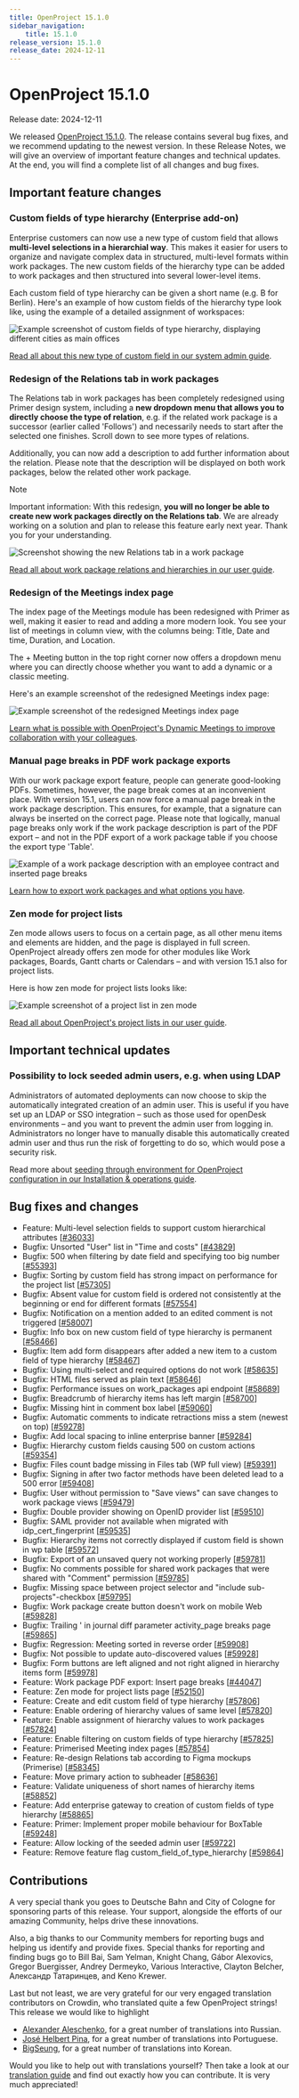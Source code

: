 ```yaml
---
title: OpenProject 15.1.0
sidebar_navigation:
    title: 15.1.0
release_version: 15.1.0
release_date: 2024-12-11
---
```


# OpenProject 15.1.0

Release date: 2024-12-11

We released [OpenProject 15.1.0](https://community.openproject.org/versions/2122). The release contains several bug fixes, and we recommend updating to the newest version.
In these Release Notes, we will give an overview of important feature changes and technical updates. At the end, you will find a complete list of all changes and bug fixes.

## Important feature changes

### Custom fields of type hierarchy (Enterprise add-on)

Enterprise customers can now use a new type of custom field that allows **multi-level selections in a hierarchial way**. This makes it easier for users to organize and navigate complex data in structured, multi-level formats within work packages. The new custom fields of the hierarchy type can be added to work packages and then structured into several lower-level items.

Each custom field of type hierarchy can be given a short name (e.g. B for Berlin). Here's an example of how custom fields of the hierarchy type look like, using the example of a detailed assignment of workspaces:

![Example screenshot of custom fields of type hierarchy, displaying different cities as main offices](openproject-15-1-custom-field-hierarchy.jpg)

[Read all about this new type of custom field in our system admin guide](../../system-admin-guide/custom-fields/#hierarchy-custom-field-enterprise-add-on).

### Redesign of the Relations tab in work packages

The Relations tab in work packages has been completely redesigned using Primer design system, including a **new dropdown menu that allows you to directly choose the type of relation**, e.g. if the related work package is a successor (earlier called 'Follows') and necessarily needs to start after the selected one finishes. Scroll down to see more types of relations.

Additionally, you can now add a description to add further information about the relation. Please note that the description will be displayed on both work packages, below the related other work package.

> [!NOTE]
> Important information: With this redesign, **you will no longer be able to create new work packages directly on the Relations tab**. We are already working on a solution and plan to release this feature early next year. Thank you for your understanding.

![Screenshot showing the new Relations tab in a work package](openproject-15-1-relations.png)

[Read all about work package relations and hierarchies in our user guide](../../user-guide/work-packages/work-package-relations-hierarchies/).

### Redesign of the Meetings index page

The index page of the Meetings module has been redesigned with Primer as well, making it easier to read and adding a more modern look. You see your list of meetings in column view, with the columns being: Title, Date and time, Duration, and Location.

The + Meeting button in the top right corner now offers a dropdown menu where you can directly choose whether you want to add a dynamic or a classic meeting.

Here's an example screenshot of the redesigned Meetings index page:

![Example screenshot of the redesigned Meetings index page](openproject-15-1-meetings.png)

[Learn what is possible with OpenProject's Dynamic Meetings to improve collaboration with your colleagues](../../user-guide/meetings/dynamic-meetings/).

### Manual page breaks in PDF work package exports

With our work package export feature, people can generate good-looking PDFs. Sometimes, however, the page break comes at an inconvenient place. With version 15.1, users can now force a manual page break in the work package description. This ensures, for example, that a signature can always be inserted on the correct page. Please note that logically, manual page breaks only work if the work package description is part of the PDF export – and not in the PDF export of a work package table if you choose the export type 'Table'.

![Example of a work package description with an employee contract and inserted page breaks](openproject-15-1-page-break-contract-highlighted.png)

[Learn how to export work packages and what options you have](../../user-guide/work-packages/exporting/).

### Zen mode for project lists

Zen mode allows users to focus on a certain page, as all other menu items and elements are hidden, and the page is displayed in full screen. OpenProject already offers zen mode for other modules like Work packages, Boards, Gantt charts or Calendars – and with version 15.1 also for project lists.

Here is how zen mode for project lists looks like:

![Example screenshot of a project list in zen mode](openproject-15-1-zen-mode-highlighted.png)

[Read all about OpenProject's project lists in our user guide](../../user-guide/projects/project-lists/).

## Important technical updates

### Possibility to lock seeded admin users, e.g. when using LDAP

Administrators of automated deployments can now choose to skip the automatically integrated creation of an admin user. This is useful if you have set up an LDAP or SSO integration – such as those used for openDesk environments – and you want to prevent the admin user from logging in. Administrators no longer have to manually disable this automatically created admin user and thus run the risk of forgetting to do so, which would pose a security risk.

Read more about [seeding through environment for OpenProject configuration in our Installation & operations guide](../../installation-and-operations/configuration/#seeding-through-environment).

<!--more-->

## Bug fixes and changes

<!-- Warning: Anything within the below lines will be automatically removed by the release script -->
<!-- BEGIN AUTOMATED SECTION -->

- Feature: Multi-level selection fields to support custom hierarchical attributes \[[#36033](https://community.openproject.org/wp/36033)\]
- Bugfix: Unsorted &quot;User&quot; list in &quot;Time and costs&quot; \[[#43829](https://community.openproject.org/wp/43829)\]
- Bugfix: 500 when filtering by date field and specifying too big number \[[#55393](https://community.openproject.org/wp/55393)\]
- Bugfix: Sorting by custom field has strong impact on performance for the project list \[[#57305](https://community.openproject.org/wp/57305)\]
- Bugfix: Absent value for custom field is ordered not consistently at the beginning or end for different formats \[[#57554](https://community.openproject.org/wp/57554)\]
- Bugfix: Notification on a mention added to an edited comment is not triggered \[[#58007](https://community.openproject.org/wp/58007)\]
- Bugfix: Info box on new custom field of type hierarchy is permanent \[[#58466](https://community.openproject.org/wp/58466)\]
- Bugfix: Item add form disappears after added a new item to a custom field of type hierarchy \[[#58467](https://community.openproject.org/wp/58467)\]
- Bugfix: Using multi-select and required options do not work \[[#58635](https://community.openproject.org/wp/58635)\]
- Bugfix: HTML files served as plain text \[[#58646](https://community.openproject.org/wp/58646)\]
- Bugfix: Performance issues on work\_packages api endpoint \[[#58689](https://community.openproject.org/wp/58689)\]
- Bugfix: Breadcrumb of hierarchy items has left margin \[[#58700](https://community.openproject.org/wp/58700)\]
- Bugfix: Missing hint in comment box label \[[#59060](https://community.openproject.org/wp/59060)\]
- Bugfix: Automatic comments to indicate retractions miss a stem (newest on top) \[[#59278](https://community.openproject.org/wp/59278)\]
- Bugfix: Add local spacing to inline enterprise banner \[[#59284](https://community.openproject.org/wp/59284)\]
- Bugfix: Hierarchy custom fields causing 500 on custom actions \[[#59354](https://community.openproject.org/wp/59354)\]
- Bugfix: Files count badge missing in Files tab (WP full view) \[[#59391](https://community.openproject.org/wp/59391)\]
- Bugfix: Signing in after two factor methods have been deleted lead to a 500 error \[[#59408](https://community.openproject.org/wp/59408)\]
- Bugfix: User without permission to &quot;Save views&quot; can save changes to work package views \[[#59479](https://community.openproject.org/wp/59479)\]
- Bugfix: Double provider showing on OpenID provider list \[[#59510](https://community.openproject.org/wp/59510)\]
- Bugfix: SAML provider not available when migrated with idp\_cert\_fingerprint \[[#59535](https://community.openproject.org/wp/59535)\]
- Bugfix: Hierarchy items not correctly displayed if custom field is shown in wp table \[[#59572](https://community.openproject.org/wp/59572)\]
- Bugfix: Export of an unsaved query not working properly \[[#59781](https://community.openproject.org/wp/59781)\]
- Bugfix: No comments possible for shared work packages that were shared with &quot;Comment&quot; permission \[[#59785](https://community.openproject.org/wp/59785)\]
- Bugfix: Missing space between project selector and &quot;include sub-projects&quot;-checkbox \[[#59795](https://community.openproject.org/wp/59795)\]
- Bugfix: Work package create button doesn&#39;t work on mobile Web \[[#59828](https://community.openproject.org/wp/59828)\]
- Bugfix: Trailing &#39; in journal diff parameter activity\_page breaks page \[[#59865](https://community.openproject.org/wp/59865)\]
- Bugfix: Regression: Meeting sorted in reverse order \[[#59908](https://community.openproject.org/wp/59908)\]
- Bugfix: Not possible to update auto-discovered values \[[#59928](https://community.openproject.org/wp/59928)\]
- Bugfix: Form buttons are left aligned and not right aligned in hierarchy items form \[[#59978](https://community.openproject.org/wp/59978)\]
- Feature: Work package PDF export: Insert page breaks \[[#44047](https://community.openproject.org/wp/44047)\]
- Feature: Zen mode for project lists page \[[#52150](https://community.openproject.org/wp/52150)\]
- Feature: Create and edit custom field of type hierarchy \[[#57806](https://community.openproject.org/wp/57806)\]
- Feature: Enable ordering of hierarchy values of same level \[[#57820](https://community.openproject.org/wp/57820)\]
- Feature: Enable assignment of hierarchy values to work packages \[[#57824](https://community.openproject.org/wp/57824)\]
- Feature: Enable filtering on custom fields of type hierarchy \[[#57825](https://community.openproject.org/wp/57825)\]
- Feature: Primerised Meeting index pages \[[#57854](https://community.openproject.org/wp/57854)\]
- Feature: Re-design Relations tab according to  Figma mockups (Primerise) \[[#58345](https://community.openproject.org/wp/58345)\]
- Feature: Move primary action to subheader \[[#58636](https://community.openproject.org/wp/58636)\]
- Feature: Validate uniqueness of short names of hierarchy items \[[#58852](https://community.openproject.org/wp/58852)\]
- Feature: Add enterprise gateway to creation of custom fields of type hierarchy \[[#58865](https://community.openproject.org/wp/58865)\]
- Feature: Primer: Implement proper mobile behaviour for BoxTable \[[#59248](https://community.openproject.org/wp/59248)\]
- Feature: Allow locking of the seeded admin user \[[#59722](https://community.openproject.org/wp/59722)\]
- Feature: Remove feature flag custom\_field\_of\_type\_hierarchy \[[#59864](https://community.openproject.org/wp/59864)\]

<!-- END AUTOMATED SECTION -->
<!-- Warning: Anything above this line will be automatically removed by the release script -->

## Contributions

A very special thank you goes to Deutsche Bahn and City of Cologne for sponsoring parts of this release. Your support, alongside the efforts of our amazing Community, helps drive these innovations.

Also, a big thanks to our Community members for reporting bugs and helping us identify and provide fixes. Special thanks for reporting and finding bugs go to Bill Bai, Sam Yelman, Knight Chang, Gábor Alexovics, Gregor Buergisser, Andrey Dermeyko, Various Interactive, Clayton Belcher, Александр Татаринцев, and Keno Krewer.

Last but not least, we are very grateful for our very engaged translation contributors on Crowdin, who translated quite a few OpenProject strings! This release we would like to highlight
- [Alexander Aleschenko](https://crowdin.com/profile/top4ek), for a great number of translations into Russian.
- [José Helbert Pina](https://crowdin.com/profile/GZTranslations), for a great number of translations into Portuguese.
- [BigSeung](https://crowdin.com/profile/BigSeung), for a great number of translations into Korean.

Would you like to help out with translations yourself? Then take a look at our [translation guide](../../contributions-guide/translate-openproject/) and find out exactly how you can contribute. It is very much appreciated!
